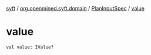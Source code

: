 [syft](../../index.md) / [org.openmined.syft.domain](../index.md) / [PlanInputSpec](index.md) / [value](./value.md)

# value

`val value: IValue?`